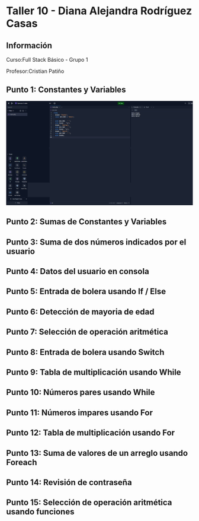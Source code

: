 <h1>Taller 10 - Diana Alejandra Rodríguez Casas</h1>

<h2>Información</h2>
<p>Curso:Full Stack Básico -  Grupo 1</p>
<p>Profesor:Cristian Patiño</p>

<h2>Punto 1: Constantes y Variables</h2>
<img src = "./public/images/punto-1.png" alt= "punto-1">

<h2>Punto 2: Sumas de Constantes y Variables</h2>

<h2>Punto 3: Suma de dos números indicados por el usuario</h2>

<h2>Punto 4: Datos del usuario en consola</h2>

<h2>Punto 5: Entrada de bolera usando If / Else</h2>

<h2>Punto 6: Detección de mayoria de edad</h2>

<h2>Punto 7: Selección de operación aritmética</h2>

<h2>Punto 8: Entrada de bolera usando Switch</h2>

<h2>Punto 9: Tabla de multiplicación usando While</h2>

<h2>Punto 10: Números pares usando While</h2>

<h2>Punto 11: Números impares usando For</h2>

<h2>Punto 12: Tabla de multiplicación usando For</h2>

<h2>Punto 13: Suma de valores de un arreglo usando Foreach</h2>

<h2>Punto 14: Revisión de contraseña</h2>

<h2>Punto 15: Selección de operación aritmética usando funciones</h2>
